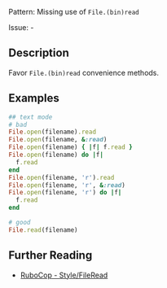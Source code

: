 Pattern: Missing use of `File.(bin)read`

Issue: -

## Description

Favor `File.(bin)read` convenience methods.

## Examples

```ruby
## text mode
# bad
File.open(filename).read
File.open(filename, &:read)
File.open(filename) { |f| f.read }
File.open(filename) do |f|
  f.read
end
File.open(filename, 'r').read
File.open(filename, 'r', &:read)
File.open(filename, 'r') do |f|
  f.read
end

# good
File.read(filename)
```

## Further Reading

* [RuboCop - Style/FileRead](https://docs.rubocop.org/rubocop/cops_style.html#stylefileread)
